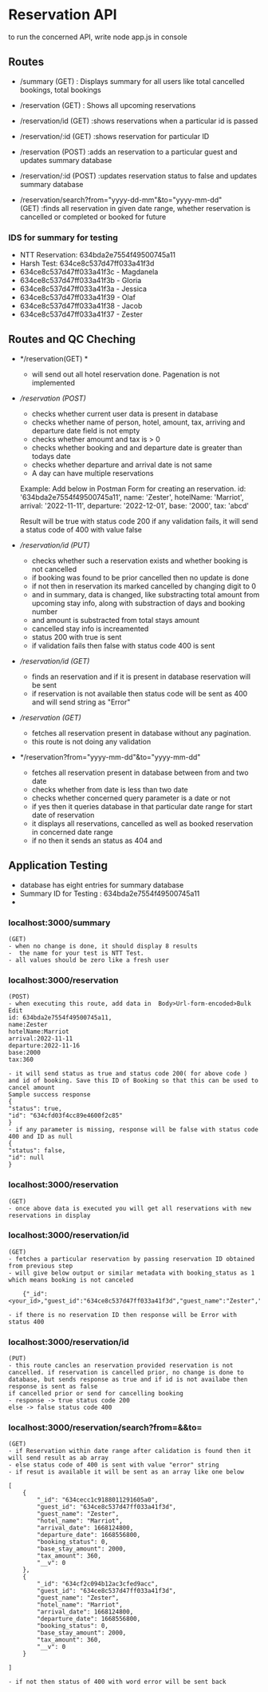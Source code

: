 # Reservation API
to run the concerned API, write node app.js in console
## Routes
- /summary 
    (GET)
    : Displays summary for all users like total cancelled bookings, total bookings
- /reservation 
    (GET)
    : Shows all upcoming reservations
- /reservation/id
    (GET)
    :shows reservations when a particular id is passed
- /reservation/:id
    (GET)
    :shows reservation for particular ID
- /reservation
    (POST)
    :adds an reservation to a particular guest and updates summary database
- /reservation/:id
    (POST)
    :updates reservation status to false and updates summary database

- /reservation/search?from="yyyy-dd-mm"&to="yyyy-mm-dd"              
    (GET)
    :finds all reservation in given date range, whether reservation is cancelled or completed or booked for future

### IDS for summary for testing
- NTT Reservation: 634bda2e7554f49500745a11
- Harsh Test: 634ce8c537d47ff033a41f3d
- 634ce8c537d47ff033a41f3c - Magdanela
- 634ce8c537d47ff033a41f3b - Gloria
- 634ce8c537d47ff033a41f3a - Jessica
- 634ce8c537d47ff033a41f39 - Olaf
- 634ce8c537d47ff033a41f38 - Jacob
- 634ce8c537d47ff033a41f37 - Zester

## Routes and QC Cheching
- */reservation(GET) *
    - will send out all hotel reservation done. Pagenation is not implemented

- */reservation (POST)*
    - checks whether current user data is present in database
    - checks whether name of person, hotel, amount, tax, arriving and departure date field is not empty
    - checks whether amoumt and tax is > 0
    - checks whether booking and and departure date is greater than todays date
    - checks whether departure and arrival date is not same
    - A day can have multiple reservations


    Example: Add below in Postman Form for creating an reservation.
    id: '634bda2e7554f49500745a11',
    name: 'Zester',
    hotelName: 'Marriot',
    arrival: '2022-11-11',
    departure: '2022-12-01',
    base: '2000',
    tax: 'abcd'  



    Result will be true with status code 200
    if any validation fails, it will send a status code of 400 with value false

 - */reservation/id (PUT)*
    - checks whether such a reservation exists and whether booking is not cancelled
    - if booking was found to be prior cancelled then no update is done
    - if not then in reservation its marked cancelled by changing digit to 0
    - and in summary, data is changed, like substracting total amount from upcoming stay info, along with substraction of days and      booking number
    - and amount is substracted from total stays amount
    - cancelled stay info is increamented
    - status 200 with true is sent
    - if validation fails then false with status code 400 is sent

- */reservation/id (GET)*
    - finds an reservation and if it is present in database reservation will be sent
    - if reservation is not available then status code will be sent as 400 and will send string as "Error"

- */reservation (GET)*
    - fetches all reservation present in database without any pagination.
    - this route is not doing any validation

- */reservation?from="yyyy-mm-dd"&to="yyyy-mm-dd"
    - fetches all reservation present in database between from and two date
    - checks whether from date is less than two date
    - checks whether concerned query parameter is a date or not
    - if yes then it queries database in that particular date range for start date of reservation
    - it displays all reservations, cancelled as well as booked reservation in concerned date range
    - if no then it sends an status as 404 and 





## Application Testing
 - database has eight entries for summary database
 - Summary ID for Testing : 634bda2e7554f49500745a11
 -   
  ### localhost:3000/summary 
    (GET)
    - when no change is done, it should display 8 results
    -  the name for your test is NTT Test.
    - all values should be zero like a fresh user


  ### localhost:3000/reservation 
    (POST)
    - when executing this route, add data in  Body>Url-form-encoded>Bulk Edit 
    id: 634bda2e7554f49500745a11,
    name:Zester
    hotelName:Marriot
    arrival:2022-11-11
    departure:2022-11-16
    base:2000
    tax:360

    - it will send status as true and status code 200( for above code ) and id of booking. Save this ID of Booking so that this can be used to cancel amount
    Sample success response
    {
    "status": true,
    "id": "634cfd03f4cc89e4600f2c85"
    }
    - if any parameter is missing, response will be false with status code 400 and ID as null
    {
    "status": false,
    "id": null
    }

### localhost:3000/reservation 
    (GET)
    - once above data is executed you will get all reservations with new reservations in display

### localhost:3000/reservation/id
    (GET)
    - fetches a particular reservation by passing reservation ID obtained from previous step
    - will give below output or similar metadata with booking_status as 1 which means booking is not canceled

        {"_id":<your_id>,"guest_id":"634ce8c537d47ff033a41f3d","guest_name":"Zester","hotel_name":"Marriot","arrival_date":1668124800,"departure_date":1668556800,"booking_status":1,"base_stay_amount":2000,"tax_amount":360,"__v":0}

    - if there is no reservation ID then response will be Error with status 400

### localhost:3000/reservation/id
    (PUT)
    - this route cancles an reservation provided reservation is not cancelled. if reservation is cancelled prior, no change is done to database, but sends response as true and if id is not availabe then response is sent as false
    if cancelled prior or send for cancelling booking 
    - response -> true status code 200
    else -> false status code 400

### localhost:3000/reservation/search?from=<YYYY-MM-DD>&&to=<YYYY-MM-DD>
    (GET)
    - if Reservation within date range after calidation is found then it will send result as ab array
    - else status code of 400 is sent with value "error" string
    - if resut is available it will be sent as an array like one below
    
    [
        {
            "_id": "634cecc1c9188011291605a0",
            "guest_id": "634ce8c537d47ff033a41f3d",
            "guest_name": "Zester",
            "hotel_name": "Marriot",
            "arrival_date": 1668124800,
            "departure_date": 1668556800,
            "booking_status": 0,
            "base_stay_amount": 2000,
            "tax_amount": 360,
            "__v": 0
        },
        {
            "_id": "634cf2c094b12ac3cfed9acc",
            "guest_id": "634ce8c537d47ff033a41f3d",
            "guest_name": "Zester",
            "hotel_name": "Marriot",
            "arrival_date": 1668124800,
            "departure_date": 1668556800,
            "booking_status": 0,
            "base_stay_amount": 2000,
            "tax_amount": 360,
            "__v": 0
        }
 
    ]

    - if not then status of 400 with word error will be sent back
